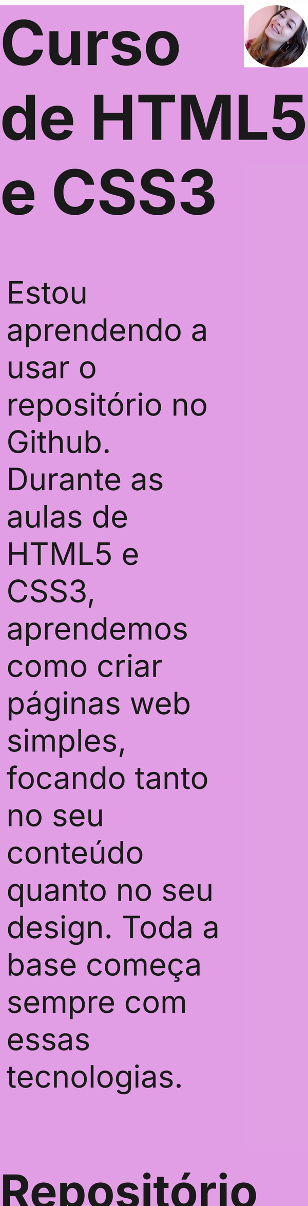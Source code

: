 <style>
    body{
        font-size:10vw;
        padding: 0px;
        background-color: #d063d49c;
    }
    ul{
        columns: 2; 
        border: 4px dotted black; 
        margin: 10px;
        background-color: #FDCFFF;
        padding: 10px;
        list-style-position: inside;
    }
    p img{
        
    }
    #paragrafo{
        width: 700px;
        margin: 10px;
        padding: 10px;
    }

</style>

<p><img align="right" src="imagens/minhafotomenor.png"></p>

# Curso de HTML5 e CSS3 

<p id= 'paragrafo'>
    Estou aprendendo a usar o repositório no Github.
    Durante as aulas de HTML5 e CSS3, aprendemos como criar páginas web simples, focando tanto no seu conteúdo quanto no seu design. Toda a base começa sempre com essas tecnologias.
</p>

## **Repositório dos meus Exercicios:**

* <a href="https://larytgs.github.io/HTML-CSS/exercicios/Ex001_teste/index.html" target="_blank">Executar o exercicio 001a - teste</a>
* <a href="https://larytgs.github.io/HTML-CSS/exercicios/Ex002_simbolos_e_emojis/index.html">Executar o exercicio 002a - simbolos e emojis</a>
* <a href="https://larytgs.github.io/HTML-CSS/exercicios/Ex003_colocando_imagens/index.html" target="_blank">Executar o exercicio 003a - colocando imagens</a>
* <a href="https://larytgs.github.io/HTML-CSS/exercicios/Ex004_icones/index.html" target="_blank">Executar o exercicio 004a - icones</a>
* <a href="https://larytgs.github.io/HTML-CSS/exercicios/Ex005_hierarquia_de_titulos/index.html" target="_blank">Executar o exercicio 005a - hierarquia de titulos</a>
* <a href="https://larytgs.github.io/HTML-CSS/exercicios/Ex006_html4_html5/html4.html" target="_blank">Executar o exercicio 006a - html4</a>
* <a href="https://larytgs.github.io/HTML-CSS/exercicios/Ex006_html4_html5/html5.html" target="_blank">Executar o exercicio 006b - html5</a>
* <a href="https://larytgs.github.io/HTML-CSS/exercicios/Ex007_negrito_e_italico/index.html" target="_blank">Executar o exercicio 007a - negrito e italico</a>
* <a href="https://larytgs.github.io/HTML-CSS/exercicios/Ex008_formataçoes_adicionias/index.html" target="_blank">Executar o exercicio 008a - formataçoes adicionias</a>
* <a href="https://larytgs.github.io/HTML-CSS/exercicios/Ex008b_citações_E_Códigos/index.html" target="_blank">Executar o exercicio 008b - citações e Códigos</a>
* <a href="https://larytgs.github.io/HTML-CSS/exercicios/Ex009_listas_OL-UL/index.html" target="_blank">Executar o exercicio 009a - listas OL-UL</a>
* <a href="https://larytgs.github.io/HTML-CSS/exercicios/Ex0010_imagens_dinamica_e_audios/index.html" target="_blank">Executar o exercicio 010a - imagens dinamica e audios</a>
* <a href="https://larytgs.github.io/HTML-CSS/exercicios/Ex0011_videos/index.html" target="_blank">Executar o exercicio 011a - videos</a>
* <a href="https://larytgs.github.io/HTML-CSS/exercicios/Ex0012a_Inline/index.html" target="_blank">Executar o exercicio 012a - Inline</a>
* <a href="https://larytgs.github.io/HTML-CSS/exercicios/Ex0012b_CSS_Interno-Locais/index.html" target="_blank">Executar o exercicio 012b - CSS Interno-Locais</a>
* <a href="https://larytgs.github.io/HTML-CSS/exercicios/Ex0012c_CSS_Externo/index.html" target="_blank">Executar o exercicio 012c - CSS Externo</a>
* <a href="https://larytgs.github.io/HTML-CSS/exercicios/Ex0013_psicologia_das_cores/cor01.html" target="_blank">Executar o exercicio 013a - psicologia das cores - cor 1</a>
* <a href="https://larytgs.github.io/HTML-CSS/exercicios/Ex0013_psicologia_das_cores/cor02.html" target="_blank">Executar o exercicio 013b - degrade</a>
* <a href="https://larytgs.github.io/HTML-CSS/exercicios/Ex0014a_fonte_em_CSS/font-family.html" target="_blank">Executar o exercicio 014a - font-family</a>
* <a href="https://larytgs.github.io/HTML-CSS/exercicios/Ex0014a_fonte_em_CSS/font-sise.html" target="_blank">Executar o exercicio 014b - font-sise</a>
* <a href="https://larytgs.github.io/HTML-CSS/exercicios/Ex0014a_fonte_em_CSS/peso-estilo.html" target="_blank">Executar o exercicio 014c - peso-estilo</a>
* <a href="https://larytgs.github.io/HTML-CSS/exercicios/Ex0014b_alinhamento_e_fonte_externa/alinhamento.html" target="_blank">Executar o exercicio 014d - alinhamento</a>
* <a href="https://larytgs.github.io/HTML-CSS/exercicios/Ex0014b_alinhamento_e_fonte_externa/fonte-externa.html" target="_blank">Executar o exercicio 014e - fonte externa</a>
* <a href="https://larytgs.github.io/HTML-CSS/exercicios/Ex0014b_alinhamento_e_fonte_externa/google-font.html" target="_blank">Executar o exercicio 014f - google-font</a>
* <a href="https://larytgs.github.io/HTML-CSS/exercicios/Ex0015_seletor_personalisado/seletor01.html" target="_blank">Executar o exercicio 015a - seletor personalisado</a>
* <a href="https://larytgs.github.io/HTML-CSS/exercicios/Ex0015b_Pseudo-classe_no_CSS/hover.html" target="_blank">Executar o exercicio 015b - Pseudo-classe no CSS-hover</a>
* <a href="https://larytgs.github.io/HTML-CSS/exercicios/Ex0015b_Pseudo-classe_no_CSS/links.html" target="_blank">Executar o exercicio 015c - Pseudo-classe no CSS-links</a>
* <a href="https://larytgs.github.io/HTML-CSS/exercicios/Ex0015b_Pseudo-classe_no_CSS/pseudoclasse.html" target="_blank">Executar o exercicio 015d - Pseudo-classe</a>
* <a href="https://larytgs.github.io/HTML-CSS/exercicios/Ex0016_Modelo_de_Caixas/box_e_inline-level.html" target="_blank">Executar o exercicio 016a - box e inline-level</a>
* <a href="https://larytgs.github.io/HTML-CSS/exercicios/Ex0016_Modelo_de_Caixas/groupTags.html" target="_blank">Executar o exercicio 016b - groupTags</a>
* <a href="https://larytgs.github.io/HTML-CSS/exercicios/Ex0017_github/fundo01.html" target="_blank">Executar o exercicio 017a - teste de imagem</a>
* <a href="https://larytgs.github.io/HTML-CSS/exercicios/Ex0017_github/fundo02.html" target="_blank">Executar o exercicio 017b - Personalização dos fundos</a>
* <a href="https://larytgs.github.io/HTML-CSS/exercicios/Ex0017_github/fundo03.html" target="_blank">Executar o exercicio 017c - Posiçoes dos fundos</a>
* <a href="https://larytgs.github.io/HTML-CSS/exercicios/Ex0017_github/fundo04.html" target="_blank">Executar o exercicio 017d - Posicionamento1</a>
* <a href="https://larytgs.github.io/HTML-CSS/exercicios/Ex0017_github/fundo05.html" target="_blank">Executar o exercicio 017e - Posicionamento2</a>
* <a href="https://larytgs.github.io/HTML-CSS/exercicios/Ex0017_github/fundo06.html" target="_blank">Executar o exercicio 017f - Fundo fixo de tela</a>
* <a href="https://larytgs.github.io/HTML-CSS/exercicios/Ex0017_github/fundo07.html" target="_blank">Executar o exercicio 017g - Alinhamento vertical</a>
* <a href="https://larytgs.github.io/HTML-CSS/exercicios/Ex0017_github/fundo05.html" target="_blank">Executar o exercicio 018a - </a>
* <a href="https://larytgs.github.io/HTML-CSS/exercicios/Ex0017_github/fundo05.html" target="_blank">Executar o exercicio 019a - </a>

## **Repositório dos meus Desafios:**


* <a href="https://larytgs.github.io/HTML-CSS/exercicios/Desafios/Desafio5/ex01.html" target="_blank">Executar o Desafio 5 exercicio: das redes sociais</a>
* <a href="https://larytgs.github.io/HTML-CSS/exercicios/Desafios/Desafio5/ex02.html" target="_blank">Executar o Desafio 5 exercicio: tradução das tags</a>
* <a href="https://larytgs.github.io/HTML-CSS/exercicios/Desafios/Desafio8/index.html" target="_blank">Executar o Desafio 8 exercicio: de links</a>
* <a href="https://larytgs.github.io/HTML-CSS/exercicios/Desafios/Desafio9/index.html" target="_blank">Executar o Desafio 9 exercicio: de videos</a>
* <a href="https://larytgs.github.io/HTML-CSS/exercicios/Desafios/Desafio10/oficial.html" target="_blank">Executar o Desafio 10 projeto Indroid</a>
* <a href="https://larytgs.github.io/HTML-CSS/exercicios/Desafios/Desafio12/projeto_cordel.html" target="_blank">Executar o Desafio 12 projeto cordel</a>